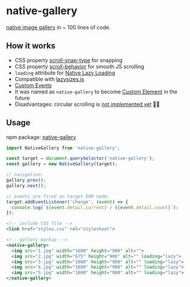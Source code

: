 # native-gallery

[native image gallery](https://bravecow.github.io/native-gallery/example/) in ~ 100 lines of code.

## How it works

* CSS property [scroll-snap-type](https://developer.mozilla.org/en-US/docs/Web/CSS/scroll-snap-type) for snapping
* CSS property [scroll-behavior](https://developer.mozilla.org/en-US/docs/Web/CSS/scroll-behavior) for smooth JS scrolling
* `loading` attribute for [Native Lazy Loading](https://web.dev/native-lazy-loading/)
* Compatible with [lazysizes.js](https://github.com/aFarkas/lazysizes)
* [Custom Events](https://developer.mozilla.org/en-US/docs/Web/Web_Components/Using_custom_elements)
* It was named as `native-gallery` to become [Custom Element](https://developer.mozilla.org/en-US/docs/Web/Web_Components/Using_custom_elements) in the future
* Disadvantages: circular scrolling is [not implemented yet](https://github.com/bravecow/native-gallery/pulls) 🤷‍♀️

## Usage

npm package: [native-gallery](https://www.npmjs.com/package/native-gallery)

```javascript
import NativeGallery from 'native-gallery';

const target = document.querySelector('native-gallery');
const gallery = new NativeGallery(target);

// navigation:
gallery.prev();
gallery.next();

// events are fired on target DOM node:
target.addEventListener('change', (event) => {
  console.log(`${event.detail.current} / ${event.detail.count}`);
});
```

```html
<!-- include CSS file -->
<link href="styles.css" rel="stylesheet">

<!-- gallery markup -->
<native-gallery>
  <img src="1.jpg" width="1600" height="900" alt="">
  <img src="2.jpg" width="675" height="900" alt="" loading="lazy">
  <img src="3.jpg" width="1600" height="900" alt="" loading="lazy">
  <img src="4.jpg" width="1600" height="900" alt="" loading="lazy">
  <img src="5.jpg" width="1600" height="900" alt="" loading="lazy">
</native-gallery>
```
